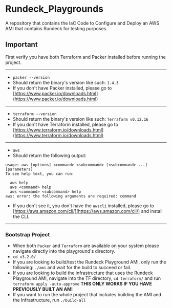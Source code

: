 # Rundeck_Playgrounds
A repository that contains the IaC Code to Configure and Deploy an AWS AMI that contains Rundeck for testing purposes.

## Important

First verify you have both Terraform and Packer installed before running the project.

---
- `packer --version`
- Should return the binary's version like such: `1.4.3`
- If you don't have Packer installed, please go to [https://www.packer.io/downloads.html](https://www.packer.io/downloads.html)
  
---
- `terraform --version`
- Should return the binary's version like such: `Terraform v0.12.16`
- If you don't have Terraform installed, please go to [https://www.terraform.io/downloads.html](https://www.terraform.io/downloads.html)
---
- `aws`
- Should return the following output:
```
usage: aws [options] <command> <subcommand> [<subcommand> ...] [parameters]
To see help text, you can run:

  aws help
  aws <command> help
  aws <command> <subcommand> help
aws: error: the following arguments are required: command
```
- If you don't see it, you don't have the `awscli` installed, please go to [https://aws.amazon.com/cli/](https://aws.amazon.com/cli/) and install the CLI.
---

### Bootstrap Project

- When both `Packer` and `Terraform` are available on your system please navigate directly into the playground's directory.
- `cd v3.2.0/`
- If you are looking to build/test the Rundeck Playground AMI, only run the following: `./ami` and wait for the build to succeed or fail.
- If you are looking to build the infrastructure that uses the Rundeck Playground AMI, navigate into the TF directory, `cd terraform/` and run `terraform apply -auto-approve` **THIS ONLY WORKS IF YOU HAVE PREVIOUSLY BUILT AN AMI**
- If you want to run the whole project that includes building the AMI and the Infrastructure, run `./build-all`